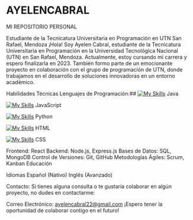 # AYELENCABRAL
MI REPOSITORIO PERSONAL

Estudiante de la Tecnicatura Universitaria en Programación en UTN San Rafael, Mendoza
¡Hola! Soy Ayelen Cabral, estudiante de la Tecnicatura Universitaria en Programación en la Universidad Tecnológica Nacional (UTN) en San Rafael, Mendoza. Actualmente, estoy cursando mi carrera y espero finalizarla en 2023. También formo parte de un emocionante proyecto en colaboración con el grupo de programación de UTN, donde trabajamos en el desarrollo de soluciones innovadoras en un entorno académico.

Habilidades Técnicas
Lenguajes de Programación:##
[![My Skills](https://skillicons.dev/icons?i=java)](https://skillicons.dev) Java

[![My Skills](https://skillicons.dev/icons?i=js)](https://skillicons.dev) JavaScript

[![My Skills](https://skillicons.dev/icons?i=py)](https://skillicons.dev) Python

[![My Skills](https://skillicons.dev/icons?i=html)](https://skillicons.dev) HTML

[![My Skills](https://skillicons.dev/icons?i=css)](https://skillicons.dev) CSS

Frontend: React
Backend: Node.js, Express.js
Bases de Datos: SQL, MongoDB
Control de Versiones: Git, GitHub
Metodologías Ágiles: Scrum, Kanban
Educación

Idiomas
Español (Nativo)
Inglés (Avanzado)

Contacto:
Si tienes alguna consulta o te gustaría colaborar en algún proyecto, no dudes en contactarme:

Correo Electrónico: ayelencabral22@gmail.com
¡Espero tener la oportunidad de colaborar contigo en el futuro!
